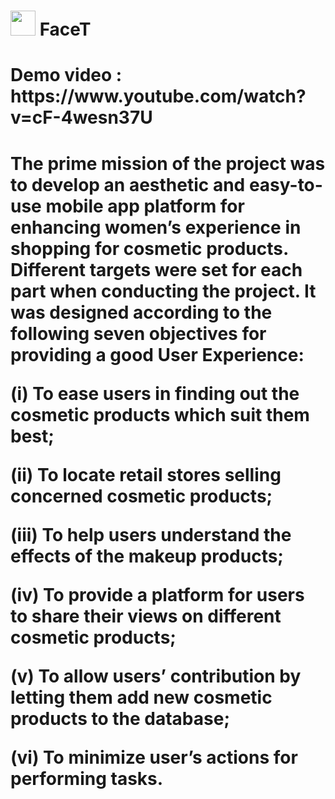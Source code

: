 # <img src="https://github.com/clementf2b/FaceT/blob/master/app/src/main/res/mipmap-xxxhdpi/app_icon.png" width="40"> FaceT

<h1>Demo video : https://www.youtube.com/watch?v=cF-4wesn37U<h1>

The prime mission of the project was to develop an aesthetic and easy-to- use mobile app platform for enhancing women’s experience in shopping for cosmetic products. Different targets were set for each part when conducting the project.
It was designed according to the following seven objectives for providing a good User Experience:

(i) To ease users in finding out the cosmetic products which suit them best;

(ii) To locate retail stores selling concerned cosmetic products;

(iii) To help users understand the effects of the makeup products;

(iv) To provide a platform for users to share their views on different cosmetic products;

(v) To allow users’ contribution by letting them add new cosmetic products to the database; 

(vi) To minimize user’s actions for performing tasks.
